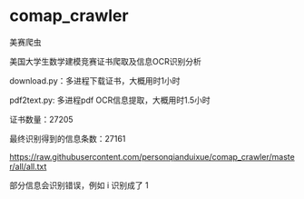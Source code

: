 # comap_crawler
美赛爬虫

美国大学生数学建模竞赛证书爬取及信息OCR识别分析

download.py：多进程下载证书，大概用时1小时

pdf2text.py:  多进程pdf OCR信息提取，大概用时1.5小时

证书数量：27205

最终识别得到的信息条数：27161

https://raw.githubusercontent.com/personqianduixue/comap_crawler/master/all/all.txt

部分信息会识别错误，例如 i 识别成了 1 
